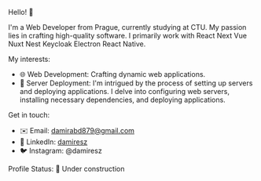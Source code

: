 Hello! 👋

I'm a Web Developer from Prague, currently studying at CTU. My passion lies in crafting high-quality software. I primarily work with React Next Vue Nuxt Nest Keycloak Electron React Native.

My interests:
- 🌐 Web Development: Crafting dynamic web applications.
- 🚀 Server Deployment: I'm intrigued by the process of setting up servers and deploying applications. I delve into configuring web servers, installing necessary dependencies, and deploying applications.

Get in touch:
- ✉️ Email: damirabd879@gmail.com
- 💼 LinkedIn: [damiresz](https://www.linkedin.com/in/damir-abdullayev/)
- 🐦 Instagram: @damiresz

Profile Status:
🔨 Under construction
